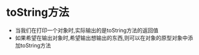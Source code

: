 # toString方法 
+   当我们在打印一个对象时,实际输出的是toString方法的返回值
+   如果希望在输出对象时,希望输出想输出的东西,则可以在对象的原型对象中添加toString方法